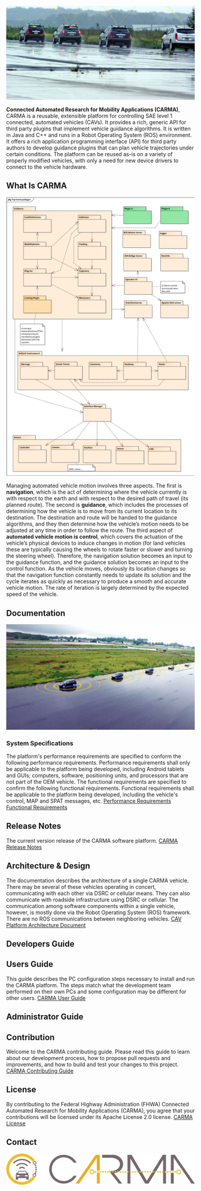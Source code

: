 ![CARMA Arch](docs/image/CARMA2_Cadillacs_platooning.jpg)

**Connected Automated Research for Mobility Applications (CARMA)**, CARMA is a reusable, extensible platform for controlling SAE level 1 connected, automated vehicles (CAVs). It provides a rich, generic API for third party plugins that implement vehicle guidance algorithms. It is written in Java and C++ and runs in a Robot Operating System (ROS) environment. It offers a rich application programming interface (API) for third party authors to develop guidance plugins that can plan vehicle trajectories under certain conditions. The platform can be reused as-is on a variety of properly modified vehicles, with only a need for new device drivers to connect to the vehicle hardware.

## What Is CARMA
![CARMA Arch](docs/image/CARMA2_Architecture.png)

Managing automated vehicle motion involves three aspects. The first is **navigation**, which is the act of determining where the vehicle currently is with respect to the earth and with respect to the desired path of travel (its planned route). The second is **guidance**, which includes the processes of determining how the vehicle is to move from its current location to its destination. The destination and route will be handed to the guidance algorithms, and they then determine how the vehicle’s motion needs to be adjusted at any time in order to follow the route. The third aspect of **automated vehicle motion is control**, which covers the actuation of the vehicle’s physical devices to induce changes in motion (for land vehicles these are typically causing the wheels to rotate faster or slower and turning the steering wheel). Therefore, the navigation solution becomes an input to the guidance function, and the guidance solution becomes an input to the control function. As the vehicle moves, obviously its location changes so that the navigation function constantly needs to update its solution and the cycle iterates as quickly as necessary to produce a smooth and accurate vehicle motion. The rate of iteration is largely determined by the expected speed of the vehicle.

## Documentation

![CARMA Demo](docs/image/CARMA2_Platooning_from_Office.jpg)

### System Specifications
The platform's performance requirements are specified to conform the following performance requirements. Performance requirements shall only be applicable to the platform being developed, including Android tablets and GUIs; computers, software, positioning units, and processors that are not part of the OEM vehicle. The functional requirements are specified to confirm the following functional requirements.  Functional requirements shall be applicable to the platform being developed, including the vehicle's control, MAP and SPAT messages, etc.
[Performance Requirements](https://usdot-carma.atlassian.net/wiki/spaces/CAR/pages/11304971/CARMA2+Draft+Performance+Requirements) 
[Functional Requirements](https://usdot-carma.atlassian.net/wiki/spaces/CAR/pages/7864327/CARMA2+Functional+Requirements)

## Release Notes
The current version release of the CARMA software platform. [CARMA Release Notes](<docs/Release_notes.md>)

## Architecture & Design
The documentation describes the architecture of a single CARMA vehicle.  There may be several of these vehicles operating in concert, communicating with each other via DSRC or cellular means.  They can also communicate with roadside infrastructure using DSRC or cellular.  The communication among software components within a single vehicle, however, is mostly done via the Robot Operating System (ROS) framework.  There are no ROS communications between neighboring vehicles. [CAV Platform Architecture Document](https://usdot-carma.atlassian.net/wiki/spaces/CAR/pages/23330913/CARMA+Project+Documentation?preview=/23330913/24838181/CAV%20Platform%20Architecture.docx) 

## Developers Guide 

## Users Guide
This guide describes the PC configuration steps necessary to install and run the CARMA platform. The steps match what the development team performed on their own PCs and some configuration may be different for other users. [CARMA User Guide](https://usdot-carma.atlassian.net/wiki/spaces/CAR/pages/23330913/CARMA+Project+Documentation?preview=/23330913/24805504/CARMA%20User%20Guide.docx) 

## Administrator Guide

## Contribution
Welcome to the CARMA contributing guide. Please read this guide to learn about our development process, how to propose pull requests and improvements, and how to build and test your changes to this project. [CARMA Contributing Guide](docs/Contributing.md) 

## License
By contributing to the Federal Highway Administration (FHWA) Connected Automated Research for Mobility Applications (CARMA), you agree that your contributions will be licensed under its Apache License 2.0 license. [CARMA License](<docs/License.md>) 

## Contact

![CARMA Image](docs/image/CARMA_icon.png)











